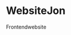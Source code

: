 # WebsiteJon
Frontendwebsite

<p style="color:blue;> Piste blauw </p>
          
<p> waarschijnlijk extra aandacht aan de surface laag </p>

<p> website: https://www.underarmour.nl/nl-nl/ </p>
